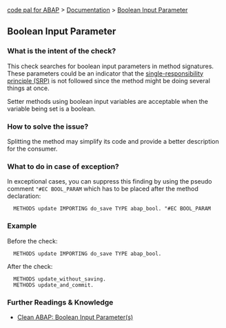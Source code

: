 [code pal for ABAP](../../README.md) > [Documentation](../check_documentation.md) > [Boolean Input Parameter](boolean-input-parameter.md)

## Boolean Input Parameter

### What is the intent of the check?

This check searches for boolean input parameters in method signatures. These parameters could be an indicator that the [single-responsibility principle (SRP)](https://en.wikipedia.org/wiki/Single-responsibility_principle) is not followed since the method might be doing several things at once.   

Setter methods using boolean input variables are acceptable when the variable being set is a boolean.

### How to solve the issue?

Splitting the method may simplify its code and provide a better description for the consumer.

### What to do in case of exception?

In exceptional cases, you can suppress this finding by using the pseudo comment `"#EC BOOL_PARAM` which has to be placed after the method declaration:

```abap
  METHODS update IMPORTING do_save TYPE abap_bool. "#EC BOOL_PARAM
```

### Example

Before the check:

```abap
  METHODS update IMPORTING do_save TYPE abap_bool.
```

After the check:

```abap
  METHODS update_without_saving.
  METHODS update_and_commit.
```

### Further Readings & Knowledge

* [Clean ABAP: Boolean Input Parameter(s)](https://github.com/SAP/styleguides/blob/main/clean-abap/CleanABAP.md#split-method-instead-of-boolean-input-parameter)
